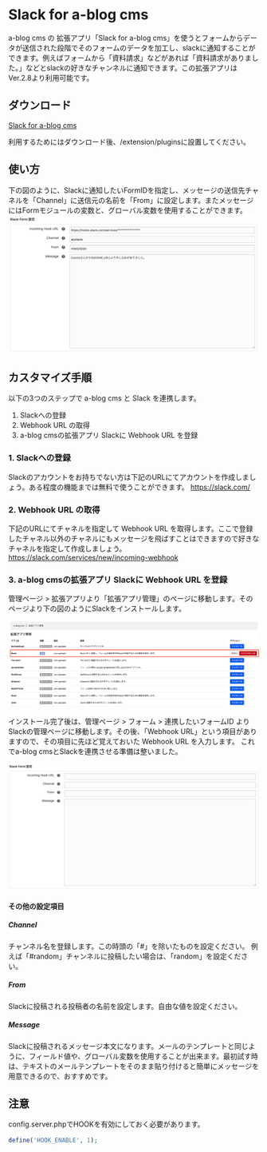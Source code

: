 # Slack for a-blog cms

a-blog cms の 拡張アプリ「Slack for a-blog cms」を使うとフォームからデータが送信された段階でそのフォームのデータを加工し、slackに通知することができます。例えばフォームから「資料請求」などがあれば「資料請求がありました。」などとslackの好きなチャンネルに通知できます。この拡張アプリはVer.2.8より利用可能です。

## ダウンロード
[Slack for a-blog cms](https://github.com/appleple/acms-slack/raw/master/build/slack.zip)

利用するためにはダウンロード後、/extension/pluginsに設置してください。

## 使い方
下の図のように、Slackに通知したいFormIDを指定し、メッセージの送信先チャネルを「Channel」に送信元の名前を「From」に設定します。またメッセージにはFormモジュールの変数と、グローバル変数を使用することができます。
<img src="./images/screenshot.png" />

## カスタマイズ手順
以下の3つのステップで a-blog cms と Slack を連携します。

1. Slackへの登録
2. Webhook URL の取得
3. a-blog cmsの拡張アプリ Slackに Webhook URL を登録

### 1. Slackへの登録
Slackのアカウントをお持ちでない方は下記のURLにてアカウントを作成しましょう。ある程度の機能までは無料で使うことができます。 https://slack.com/

### 2. Webhook URL の取得
下記のURLにてチャネルを指定して Webhook URL を取得します。ここで登録したチャネル以外のチャネルにもメッセージを飛ばすことはできますので好きなチャネルを指定して作成しましょう。 <br/>
https://slack.com/services/new/incoming-webhook

### 3. a-blog cmsの拡張アプリ Slackに Webhook URL を登録

管理ページ > 拡張アプリより「拡張アプリ管理」のページに移動します。そのページより下の図のようにSlackをインストールします。

<img src="./images/install.png" />

インストール完了後は、管理ページ > フォーム > 連携したいフォームID よりSlackの管理ページに移動します。その後、「Webhook URL」という項目がありますので、その項目に先ほど覚えておいた Webhook URL を入力します。 これでa-blog cmsとSlackを連携させる準備は整いました。

<img src="./images/setting.png" />

#### その他の設定項目

##### Channel

チャンネル名を登録します。この時頭の「#」を除いたものを設定ください。
例えば「#random」チャンネルに投稿したい場合は、「random」を設定ください。

##### From

Slackに投稿される投稿者の名前を設定します。自由な値を設定ください。

##### Message

Slackに投稿されるメッセージ本文になります。メールのテンプレートと同じように、フィールド値や、グローバル変数を使用することが出来ます。最初試す時は、テキストのメールテンプレートをそのまま貼り付けると簡単にメッセージを用意できるので、おすすめです。


## 注意
config.server.phpでHOOKを有効にしておく必要があります。

```php
define('HOOK_ENABLE', 1);
```

